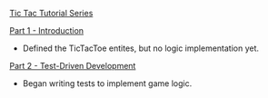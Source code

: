 [Tic Tac Tutorial Series](https://philchuang.com/tic-tac-tutorial/)

[Part 1 - Introduction](https://philchuang.com/tic-tac-tutorial-introduction/)
* Defined the TicTacToe entites, but no logic implementation yet.

[Part 2 - Test-Driven Development](https://philchuang.com/tic-tac-tutorial-test-driven-development/)
* Began writing tests to implement game logic.